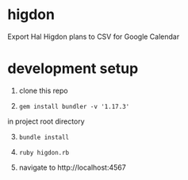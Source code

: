 # higdon
Export Hal Higdon plans to CSV for Google Calendar

# development setup

1. clone this repo

2. `gem install bundler -v '1.17.3'`

in project root directory

3. `bundle install`

4. `ruby higdon.rb`

5. navigate to http://localhost:4567
